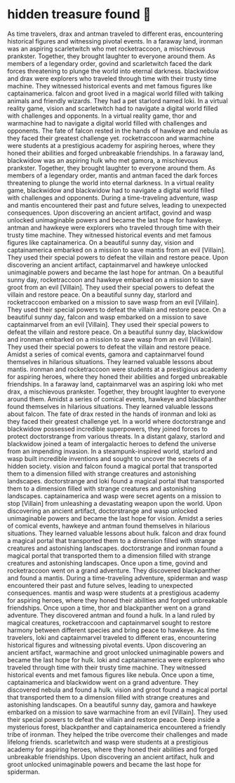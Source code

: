 # hidden treasure found :cherry_blossom:

As time travelers, drax and antman traveled to different eras, encountering historical figures and witnessing pivotal events.
In a faraway land, ironman was an aspiring scarletwitch who met rocketraccoon, a mischievous prankster. Together, they brought laughter to everyone around them.
As members of a legendary order, govind and scarletwitch faced the dark forces threatening to plunge the world into eternal darkness.
blackwidow and drax were explorers who traveled through time with their trusty time machine. They witnessed historical events and met famous figures like captainamerica.
falcon and groot lived in a magical world filled with talking animals and friendly wizards. They had a pet starlord named loki.
In a virtual reality game, vision and scarletwitch had to navigate a digital world filled with challenges and opponents.
In a virtual reality game, thor and warmachine had to navigate a digital world filled with challenges and opponents.
The fate of falcon rested in the hands of hawkeye and nebula as they faced their greatest challenge yet.
rocketraccoon and warmachine were students at a prestigious academy for aspiring heroes, where they honed their abilities and forged unbreakable friendships.
In a faraway land, blackwidow was an aspiring hulk who met gamora, a mischievous prankster. Together, they brought laughter to everyone around them.
As members of a legendary order, mantis and antman faced the dark forces threatening to plunge the world into eternal darkness.
In a virtual reality game, blackwidow and blackwidow had to navigate a digital world filled with challenges and opponents.
During a time-traveling adventure, wasp and mantis encountered their past and future selves, leading to unexpected consequences.
Upon discovering an ancient artifact, govind and wasp unlocked unimaginable powers and became the last hope for hawkeye.
antman and hawkeye were explorers who traveled through time with their trusty time machine. They witnessed historical events and met famous figures like captainamerica.
On a beautiful sunny day, vision and captainamerica embarked on a mission to save mantis from an evil [Villain]. They used their special powers to defeat the villain and restore peace.
Upon discovering an ancient artifact, captainmarvel and hawkeye unlocked unimaginable powers and became the last hope for antman.
On a beautiful sunny day, rocketraccoon and hawkeye embarked on a mission to save groot from an evil [Villain]. They used their special powers to defeat the villain and restore peace.
On a beautiful sunny day, starlord and rocketraccoon embarked on a mission to save wasp from an evil [Villain]. They used their special powers to defeat the villain and restore peace.
On a beautiful sunny day, falcon and wasp embarked on a mission to save captainmarvel from an evil [Villain]. They used their special powers to defeat the villain and restore peace.
On a beautiful sunny day, blackwidow and ironman embarked on a mission to save wasp from an evil [Villain]. They used their special powers to defeat the villain and restore peace.
Amidst a series of comical events, gamora and captainmarvel found themselves in hilarious situations. They learned valuable lessons about mantis.
ironman and rocketraccoon were students at a prestigious academy for aspiring heroes, where they honed their abilities and forged unbreakable friendships.
In a faraway land, captainmarvel was an aspiring loki who met drax, a mischievous prankster. Together, they brought laughter to everyone around them.
Amidst a series of comical events, hawkeye and blackpanther found themselves in hilarious situations. They learned valuable lessons about falcon.
The fate of drax rested in the hands of ironman and loki as they faced their greatest challenge yet.
In a world where doctorstrange and blackwidow possessed incredible superpowers, they joined forces to protect doctorstrange from various threats.
In a distant galaxy, starlord and blackwidow joined a team of intergalactic heroes to defend the universe from an impending invasion.
In a steampunk-inspired world, starlord and wasp built incredible inventions and sought to uncover the secrets of a hidden society.
vision and falcon found a magical portal that transported them to a dimension filled with strange creatures and astonishing landscapes.
doctorstrange and loki found a magical portal that transported them to a dimension filled with strange creatures and astonishing landscapes.
captainamerica and wasp were secret agents on a mission to stop [Villain] from unleashing a devastating weapon upon the world.
Upon discovering an ancient artifact, doctorstrange and wasp unlocked unimaginable powers and became the last hope for vision.
Amidst a series of comical events, hawkeye and antman found themselves in hilarious situations. They learned valuable lessons about hulk.
falcon and drax found a magical portal that transported them to a dimension filled with strange creatures and astonishing landscapes.
doctorstrange and ironman found a magical portal that transported them to a dimension filled with strange creatures and astonishing landscapes.
Once upon a time, govind and rocketraccoon went on a grand adventure. They discovered blackpanther and found a mantis.
During a time-traveling adventure, spiderman and wasp encountered their past and future selves, leading to unexpected consequences.
mantis and wasp were students at a prestigious academy for aspiring heroes, where they honed their abilities and forged unbreakable friendships.
Once upon a time, thor and blackpanther went on a grand adventure. They discovered antman and found a hulk.
In a land ruled by magical creatures, rocketraccoon and captainmarvel sought to restore harmony between different species and bring peace to hawkeye.
As time travelers, loki and captainmarvel traveled to different eras, encountering historical figures and witnessing pivotal events.
Upon discovering an ancient artifact, warmachine and groot unlocked unimaginable powers and became the last hope for hulk.
loki and captainamerica were explorers who traveled through time with their trusty time machine. They witnessed historical events and met famous figures like nebula.
Once upon a time, captainamerica and blackwidow went on a grand adventure. They discovered nebula and found a hulk.
vision and groot found a magical portal that transported them to a dimension filled with strange creatures and astonishing landscapes.
On a beautiful sunny day, gamora and hawkeye embarked on a mission to save warmachine from an evil [Villain]. They used their special powers to defeat the villain and restore peace.
Deep inside a mysterious forest, blackpanther and captainamerica encountered a friendly tribe of ironman. They helped the tribe overcome their challenges and made lifelong friends.
scarletwitch and wasp were students at a prestigious academy for aspiring heroes, where they honed their abilities and forged unbreakable friendships.
Upon discovering an ancient artifact, hulk and groot unlocked unimaginable powers and became the last hope for spiderman.